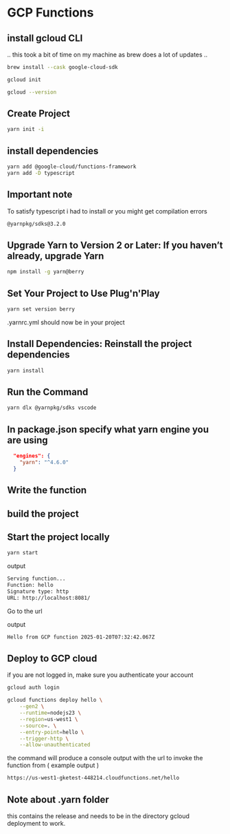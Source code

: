 # GCP Functions

## install gcloud CLI

.. this took a bit of time on my machine as brew does a lot of updates ..

```bash
brew install --cask google-cloud-sdk
```

```bash
gcloud init
```

```bash
gcloud --version
```

## Create Project

```bash
yarn init -i

```

## install dependencies

```bash
yarn add @google-cloud/functions-framework
yarn add -D typescript
```

## Important note

To satisfy typescript i had to install or you might get compilation errors

```bash
@yarnpkg/sdks@3.2.0
```

## Upgrade Yarn to Version 2 or Later: If you haven’t already, upgrade Yarn

```bash
npm install -g yarn@berry
```

## Set Your Project to Use Plug'n'Play

```bash
yarn set version berry
```

.yarnrc.yml should now be in your project

## Install Dependencies: Reinstall the project dependencies

```bash
yarn install
```

## Run the Command

```bash
yarn dlx @yarnpkg/sdks vscode
```

## In package.json specify what yarn engine you are using

```json
  "engines": {
    "yarn": "^4.6.0"
  }
```

## Write the function

## build the project

## Start the project locally

```bash
yarn start
```

output

```bash
Serving function...
Function: hello
Signature type: http
URL: http://localhost:8081/
```

Go to the url

output

```bash
Hello from GCP function 2025-01-20T07:32:42.067Z
```

## Deploy to GCP cloud

if you are not logged in, make sure you authenticate your account

```bash
gcloud auth login
```

```bash
gcloud functions deploy hello \
    --gen2 \
    --runtime=nodejs23 \
    --region=us-west1 \
    --source=. \
    --entry-point=hello \
    --trigger-http \
    --allow-unauthenticated
```

the command will produce a console output with the url to invoke the function from ( example output )

```bash
https://us-west1-gketest-448214.cloudfunctions.net/hello
```

## Note about .yarn folder

this contains the release and needs to be in the directory gcloud deployment to work.
